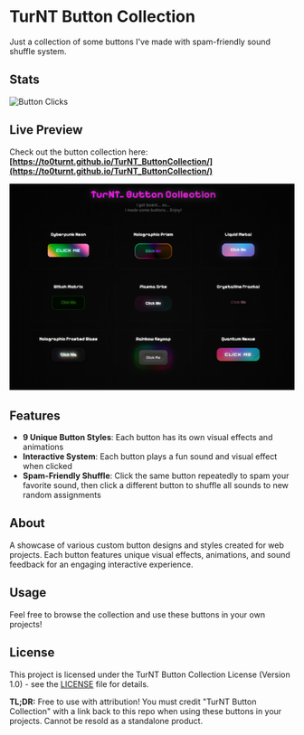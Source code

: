 # TurNT Button Collection

Just a collection of some buttons I've made with spam-friendly sound shuffle system.

## Stats

![Button Clicks](https://api.countapi.xyz/hit/turnt-buttons/total-clicks/badge.svg)

## Live Preview

Check out the button collection here: **[https://to0turnt.github.io/TurNT_ButtonCollection/](https://to0turnt.github.io/TurNT_ButtonCollection/)**

[![Button Collection Preview](buttoncollectionpreview.png)](https://to0turnt.github.io/TurNT_ButtonCollection/)

## Features

- **9 Unique Button Styles**: Each button has its own visual effects and animations
- **Interactive System**: Each button plays a fun sound and visual effect when clicked
- **Spam-Friendly Shuffle**: Click the same button repeatedly to spam your favorite sound, then click a different button to shuffle all sounds to new random assignments

## About

A showcase of various custom button designs and styles created for web projects. Each button features unique visual effects, animations, and sound feedback for an engaging interactive experience.

## Usage

Feel free to browse the collection and use these buttons in your own projects!

## License

This project is licensed under the TurNT Button Collection License (Version 1.0) - see the [LICENSE](LICENSE) file for details.

**TL;DR:** Free to use with attribution! You must credit "TurNT Button Collection" with a link back to this repo when using these buttons in your projects. Cannot be resold as a standalone product.
